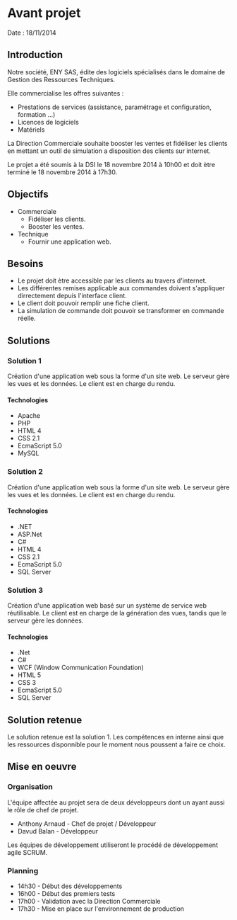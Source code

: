 # Avant projet

Date : 18/11/2014

## Introduction

Notre société, ENY SAS, édite des logiciels spécialisés dans le domaine de Gestion des Ressources Techniques.

Elle  commercialise les offres suivantes :

 * Prestations de services (assistance, paramétrage et configuration, formation …)
 * Licences de logiciels 
 * Matériels

La Direction Commerciale souhaite booster les ventes et fidéliser les clients en mettant un outil de simulation a disposition des clients sur internet.

Le projet a été soumis à la DSI le 18 novembre 2014 à 10h00 et doit ètre terminé le 18 novembre 2014 à 17h30.

## Objectifs

 * Commerciale
	 * Fidéliser les clients.
	 * Booster les ventes.
 * Technique
	 * Fournir une application web.

## Besoins

 * Le projet doit ètre accessible par les clients au travers d'internet.
 * Les différentes remises applicable aux commandes doivent s'appliquer dirrectement depuis l'interface client.
 * Le client doit pouvoir remplir une fiche client.
 * La simulation de commande doit pouvoir se transformer en commande réelle.

## Solutions

### Solution 1

Création d'une application web sous la forme d'un site web. Le serveur gère les vues et les données. Le client est en charge du rendu.

#### Technologies

 * Apache
 * PHP
 * HTML 4
 * CSS 2.1
 * EcmaScript 5.0
 * MySQL

### Solution 2

Création d'une application web sous la forme d'un site web. Le serveur gère les vues et les données. Le client est en charge du rendu.

#### Technologies

 * .NET
 * ASP.Net
 * C#
 * HTML 4
 * CSS 2.1
 * EcmaScript 5.0
 * SQL Server

### Solution 3

Création d'une application web basé sur un système de service web réutilisable. Le client est en charge de la génération des vues, tandis que le serveur gère les données.

#### Technologies

 * .Net
 * C#
 * WCF (Window Communication Foundation)
 * HTML 5
 * CSS 3
 * EcmaScript 5.0
 * SQL Server

## Solution retenue

Le solution retenue est la solution 1. Les compétences en interne ainsi que les ressources disponnible pour le moment nous poussent a faire ce choix.

## Mise en oeuvre

### Organisation

L'équipe affectée au projet sera de deux développeurs dont un ayant aussi le rôle de chef de projet.

 * Anthony Arnaud - Chef de projet / Développeur
 * Davud Balan - Développeur

Les équipes de développement utiliseront le procédé de développement agile SCRUM.

### Planning

 * 14h30 - Début des développements
 * 16h00 - Début des premiers tests
 * 17h00 - Validation avec la Direction Commerciale
 * 17h30 - Mise en place sur l'environnement de production